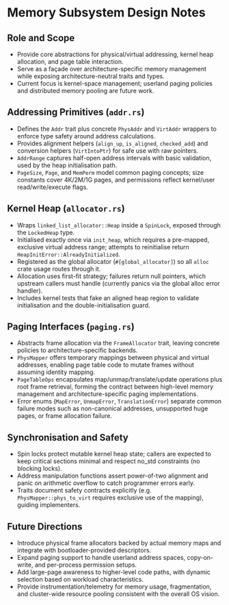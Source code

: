 # Memory Subsystem Design Notes

## Role and Scope
- Provide core abstractions for physical/virtual addressing, kernel heap allocation, and page table interaction.
- Serve as a façade over architecture-specific memory management while exposing architecture-neutral traits and types.
- Current focus is kernel-space management; userland paging policies and distributed memory pooling are future work.

## Addressing Primitives (`addr.rs`)
- Defines the `Addr` trait plus concrete `PhysAddr` and `VirtAddr` wrappers to enforce type safety around address calculations.
- Provides alignment helpers (`align_up`, `is_aligned`, `checked_add`) and conversion helpers (`VirtIntoPtr`) for safe use with raw pointers.
- `AddrRange` captures half-open address intervals with basic validation, used by the heap initialisation path.
- `PageSize`, `Page`, and `MemPerm` model common paging concepts; size constants cover 4K/2M/1G pages, and permissions reflect kernel/user read/write/execute flags.

## Kernel Heap (`allocator.rs`)
- Wraps `linked_list_allocator::Heap` inside a `SpinLock`, exposed through the `LockedHeap` type.
- Initialised exactly once via `init_heap`, which requires a pre-mapped, exclusive virtual address range; attempts to reinitialise return `HeapInitError::AlreadyInitialized`.
- Registered as the global allocator (`#[global_allocator]`) so all `alloc` crate usage routes through it.
- Allocation uses first-fit strategy; failures return null pointers, which upstream callers must handle (currently panics via the global alloc error handler).
- Includes kernel tests that fake an aligned heap region to validate initialisation and the double-initialisation guard.

## Paging Interfaces (`paging.rs`)
- Abstracts frame allocation via the `FrameAllocator` trait, leaving concrete policies to architecture-specific backends.
- `PhysMapper` offers temporary mappings between physical and virtual addresses, enabling page table code to mutate frames without assuming identity mapping.
- `PageTableOps` encapsulates map/unmap/translate/update operations plus root frame retrieval, forming the contract between high-level memory management and architecture-specific paging implementations.
- Error enums (`MapError`, `UnmapError`, `TranslationError`) separate common failure modes such as non-canonical addresses, unsupported huge pages, or frame allocation failure.

## Synchronisation and Safety
- Spin locks protect mutable kernel heap state; callers are expected to keep critical sections minimal and respect no_std constraints (no blocking locks).
- Address manipulation functions assert power-of-two alignment and panic on arithmetic overflow to catch programmer errors early.
- Traits document safety contracts explicitly (e.g. `PhysMapper::phys_to_virt` requires exclusive use of the mapping), guiding implementers.

## Future Directions
- Introduce physical frame allocators backed by actual memory maps and integrate with bootloader-provided descriptors.
- Expand paging support to handle userland address spaces, copy-on-write, and per-process permission setups.
- Add large-page awareness to higher-level code paths, with dynamic selection based on workload characteristics.
- Provide instrumentation/telemetry for memory usage, fragmentation, and cluster-wide resource pooling consistent with the overall OS vision.
